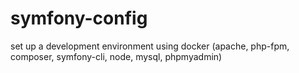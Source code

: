 # symfony-config
 set up a development environment using docker (apache, php-fpm, composer, symfony-cli, node, mysql, phpmyadmin)
